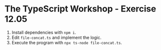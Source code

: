 # The TypeScript Workshop - Exercise 12.05

1. Install dependencies with `npm i`.
2. Edit `file-concat.ts` and implement the logic.
3. Execute the program with `npx ts-node file-concat.ts`.
